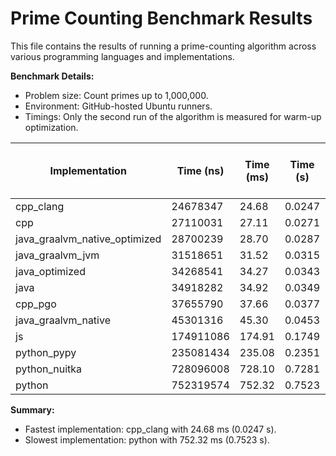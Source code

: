 # Prime Counting Benchmark Results

This file contains the results of running a prime-counting algorithm across various programming languages and implementations.

**Benchmark Details:**
- Problem size: Count primes up to 1,000,000.
- Environment: GitHub-hosted Ubuntu runners.
- Timings: Only the second run of the algorithm is measured for warm-up optimization.

| Implementation       | Time (ns)         | Time (ms)         | Time (s)          | % Slower than Fastest |
|----------------------|-------------------|-------------------|-------------------|-----------------------|
| cpp_clang            | 24678347          | 24.68             | 0.0247            | 0.00                  |
| cpp                  | 27110031          | 27.11             | 0.0271            | 9.85                  |
| java_graalvm_native_optimized | 28700239          | 28.70             | 0.0287            | 16.30                 |
| java_graalvm_jvm     | 31518651          | 31.52             | 0.0315            | 27.72                 |
| java_optimized       | 34268541          | 34.27             | 0.0343            | 38.86                 |
| java                 | 34918282          | 34.92             | 0.0349            | 41.49                 |
| cpp_pgo              | 37655790          | 37.66             | 0.0377            | 52.59                 |
| java_graalvm_native  | 45301316          | 45.30             | 0.0453            | 83.57                 |
| js                   | 174911086         | 174.91            | 0.1749            | 608.76                |
| python_pypy          | 235081434         | 235.08            | 0.2351            | 852.58                |
| python_nuitka        | 728096008         | 728.10            | 0.7281            | 2850.34               |
| python               | 752319574         | 752.32            | 0.7523            | 2948.50               |

**Summary:**
- Fastest implementation: cpp_clang with 24.68 ms (0.0247 s).
- Slowest implementation: python with 752.32 ms (0.7523 s).
